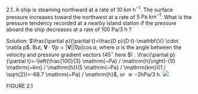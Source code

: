 2.1. A ship is steaming northward at a rate of $10 \mathrm{~km} \mathrm{~h}^{-1}$. The surface pressure increases toward the northwest at a rate of $5 \mathrm{~Pa} \mathrm{~km}{ }^{-1}$. What is the pressure tendency recorded at a nearby island station if the pressure aboard the ship decreases at a rate of $100 \mathrm{~Pa} / 3 \mathrm{~h}$ ?

Solution: $\frac{\partial p}{\partial t}=\frac{D p}{D t}-\mathbf{V} \cdot \nabla p$. But, $\mathbf{V} \cdot \nabla p=|\mathbf{V}||\nabla p| \cos \alpha$, where $\alpha$ is the angle between the velocity and pressure gradient vectors $\left(45^{\circ}\right.$ here $) . \frac{\partial p}{\partial t}=-\left(\frac{100}{3} \mathrm{~Pa} / \mathrm{h}\right)-(10 \mathrm{~km} / \mathrm{h})(5 \mathrm{~Pa} / \mathrm{km})(1 / \sqrt{2})=-68.7 \mathrm{~Pa} / \mathrm{h}$, or $\cong-2 \mathrm{hPa} / 3 \mathrm{~h}$.
![](https://cdn.mathpix.com/cropped/2024_11_16_1064db4c1a62f75e628eg-07.jpg?height=247&width=213&top_left_y=1080&top_left_x=994)

FIGURE 2.1